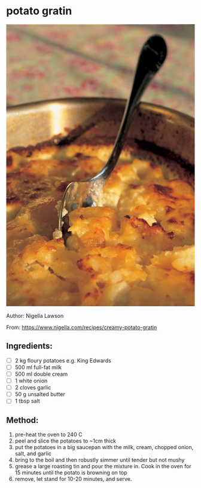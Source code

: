 # potato gratin
![](../images/potato-gratin.jpg)

Author: Nigella Lawson

From: https://www.nigella.com/recipes/creamy-potato-gratin

## Ingredients:
- [ ] 2 kg floury potatoes e.g. King Edwards
- [ ] 500 ml full-fat milk
- [ ] 500 ml double cream
- [ ] 1 white onion
- [ ] 2 cloves garlic
- [ ] 50 g unsalted butter
- [ ] 1 tbsp salt

## Method:
1. pre-heat the oven to 240 C
2. peel and slice the potatoes to ~1cm thick
3. put the potatoes in a big saucepan with the milk, cream, chopped onion, salt, and garlic
4. bring to the boil and then robustly simmer until tender but not mushy
5. grease a large roasting tin and pour the mixture in. Cook in the oven for 15 minutes until the potato is browning on top
6. remove, let stand for 10-20 minutes, and serve.
